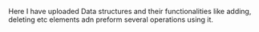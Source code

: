 Here I have uploaded Data structures and their functionalities like adding, deleting etc elements adn preform several operations using it.
